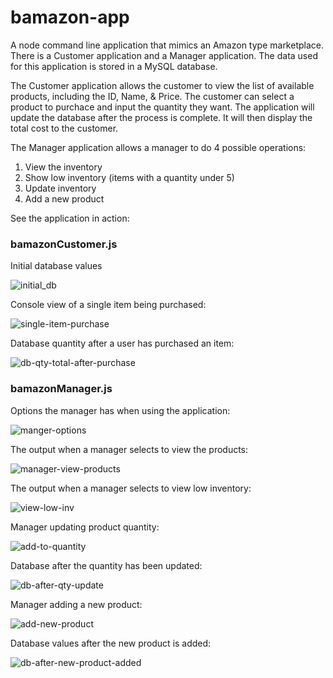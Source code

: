 # bamazon-app

A node command line application that mimics an Amazon type marketplace. There is a Customer application and a Manager application. The data used for this application is stored in a MySQL database.

The Customer application allows the customer to view the list of available products, including the ID, Name, & Price. The customer can select a product to purchace and input the quantity they want. The application will update the database after the process is complete. It will then display the total cost to the customer.

The Manager application allows a manager to do 4 possible operations:
1) View the inventory
2) Show low inventory (items with a quantity under 5)
3) Update inventory
4) Add a new product

See the application in action:
 
### bamazonCustomer.js
 
Initial database values

![initial_db](https://cloud.githubusercontent.com/assets/22712344/25007863/7f82b446-2027-11e7-83a2-adff76df3771.png)

Console view of a single item being purchased:

![single-item-purchase](https://cloud.githubusercontent.com/assets/22712344/25007865/7f85c654-2027-11e7-9750-995ae860b7ff.png)

Database quantity after a user has purchased an item:

![db-qty-total-after-purchase](https://cloud.githubusercontent.com/assets/22712344/25007858/7f77e340-2027-11e7-9ddc-1fadd84ce748.png)

### bamazonManager.js

Options the manager has when using the application:

![manger-options](https://cloud.githubusercontent.com/assets/22712344/25007864/7f82e98e-2027-11e7-823d-f54be6d393b2.png)

The output when a manager selects to view the products:

![manager-view-products](https://cloud.githubusercontent.com/assets/22712344/25007862/7f8298a8-2027-11e7-9efb-c3b691162b61.png)

The output when a manager selects to view low inventory:

![view-low-inv](https://cloud.githubusercontent.com/assets/22712344/25007866/7f92b6b6-2027-11e7-8a4e-c01d7c4a1ae1.png)

Manager updating product quantity:

![add-to-quantity](https://cloud.githubusercontent.com/assets/22712344/25007859/7f788016-2027-11e7-97ef-75e3a6737674.png)

Database after the quantity has been updated:

![db-after-qty-update](https://cloud.githubusercontent.com/assets/22712344/25007860/7f78e556-2027-11e7-9771-67f2ff1db2dd.png)

Manager adding a new product:

![add-new-product](https://cloud.githubusercontent.com/assets/22712344/25007861/7f7edc0e-2027-11e7-9d73-75ffb61b8c94.png)

Database values after the new product is added:

![db-after-new-product-added](https://cloud.githubusercontent.com/assets/22712344/25007857/7f779372-2027-11e7-817e-e485111ef8b6.png)
